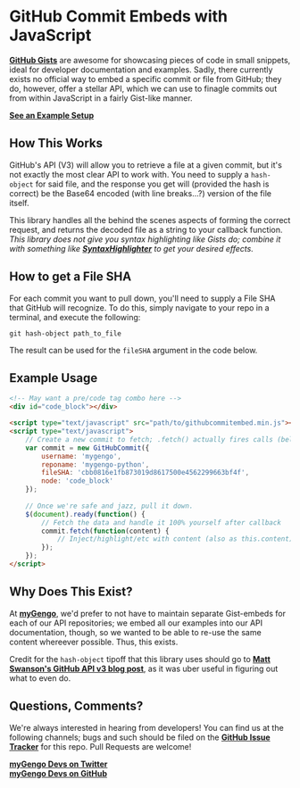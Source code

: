 GitHub Commit Embeds with JavaScript
=======================================================================================
**[GitHub Gists](https://gist.github.com/)** are awesome for showcasing pieces of code in small
snippets, ideal for developer documentation and examples. Sadly, there currently exists no official
way to embed a specific commit or file from GitHub; they do, however, offer a stellar API, which we
can use to finagle commits out from within JavaScript in a fairly Gist-like manner.

**[See an Example Setup](http://mygengo.github.com/github-commit-embed/)**  

How This Works
----------------------------------------------------------------------------------------
GitHub's API (V3) will allow you to retrieve a file at a given commit, but it's not exactly
the most clear API to work with. You need to supply a `hash-object` for said file, and the
response you get will (provided the hash is correct) be the Base64 encoded (with line breaks...?) version 
of the file itself.

This library handles all the behind the scenes aspects of forming the correct request, and returns
the decoded file as a string to your callback function. _This library does not give you syntax highlighting
like Gists do; combine it with something like **[SyntaxHighlighter](https://github.com/alexgorbatchev/SyntaxHighlighter)** to
get your desired effects._


How to get a File SHA
----------------------------------------------------------------------------------------
For each commit you want to pull down, you'll need to supply a File SHA that GitHub will
recognize. To do this, simply navigate to your repo in a terminal, and execute the following:

    git hash-object path_to_file

The result can be used for the `fileSHA` argument in the code below.


Example Usage
----------------------------------------------------------------------------------------
``` html
<!-- May want a pre/code tag combo here -->
<div id="code_block"></div>

<script type="text/javascript" src="path/to/githubcommitembed.min.js"></script>
<script type="text/javascript">
    // Create a new commit to fetch; .fetch() actually fires calls (below).
    var commit = new GitHubCommit({
        username: 'mygengo',
        reponame: 'mygengo-python',
        fileSHA: 'cbb0816e1fb873019d8617500e4562299663bf4f',
        node: 'code_block'
    });
	
    // Once we're safe and jazz, pull it down. 
	$(document).ready(function() {
		// Fetch the data and handle it 100% yourself after callback
		commit.fetch(function(content) {
			// Inject/highlight/etc with content (also as this.content)
		});
    });
</script>
```


Why Does This Exist?
----------------------------------------------------------------------------------------
At **[myGengo](http://mygengo.com/)**, we'd prefer to not have to maintain separate Gist-embeds for each of our API
repositories; we embed all our examples into our API documentation, though, so we wanted to
be able to re-use the same content whereever possible. Thus, this exists.

Credit for the `hash-object` tipoff that this library uses should go to **[Matt Swanson's GitHub API v3 blog post](http://swanson.github.com/blog/2011/07/09/digging-around-the-github-v3-api.html)**, as it was uber useful in figuring out what to even do.

Questions, Comments?
----------------------------------------------------------------------------------------
We're always interested in hearing from developers! You can find us at the following channels;
bugs and such should be filed on the **[GitHub Issue Tracker](https://github.com/myGengo/github-commit-embed)** for this 
repo. Pull Requests are welcome!

**[myGengo Devs on Twitter](http://twitter.com/mygengo_dev)**  
**[myGengo Devs on GitHub](http://github.com/myGengo/)**  
